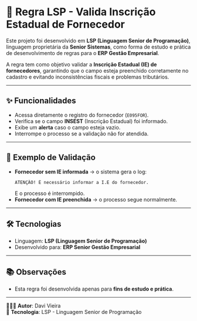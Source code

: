 # 🔄 Regra LSP - Valida Inscrição Estadual de Fornecedor

Este projeto foi desenvolvido em **LSP (Linguagem Senior de Programação)**, linguagem proprietária da **Senior Sistemas**, como forma de estudo e prática de desenvolvimento de regras para o **ERP Gestão Empresarial**.

A regra tem como objetivo validar a **Inscrição Estadual (IE) de fornecedores**, garantindo que o campo esteja preenchido corretamente no cadastro e evitando inconsistências fiscais e problemas tributários.

---

## ✨ Funcionalidades
- Acessa diretamente o registro do fornecedor (`E095FOR`).
- Verifica se o campo **INSEST** (Inscrição Estadual) foi informado.
- Exibe um **alerta** caso o campo esteja vazio.
- Interrompe o processo se a validação não for atendida.

---

## 📌 Exemplo de Validação
- **Fornecedor sem IE informada** → o sistema gera o log:
  ```
  ATENÇÃO! É necessário informar a I.E do fornecedor.
  ```
  E o processo é interrompido.
- **Fornecedor com IE preenchida** → o processo segue normalmente.

---

## 🛠️ Tecnologias
- Linguagem: **LSP (Linguagem Senior de Programação)**
- Desenvolvido para: **ERP Senior Gestão Empresarial**

---

## 📚 Observações
- Esta regra foi desenvolvida apenas para **fins de estudo e prática**.

---

👨🏻‍💻 **Autor**: Davi Vieira  
🔧 **Tecnologia**: LSP - Linguagem Senior de Programação
